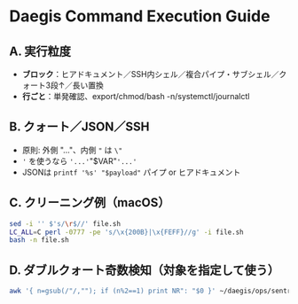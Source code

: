 # Daegis Command Execution Guide

## A. 実行粒度
- **ブロック**：ヒアドキュメント／SSH内シェル／複合パイプ・サブシェル／クォート3段↑／長い置換
- **行ごと**：単発確認、export/chmod/bash -n/systemctl/journalctl

## B. クォート／JSON／SSH
- 原則: 外側 "…"、内側 `"` は `\"`
- `'` を使うなら `'...'`"$VAR"`'...'`
- JSONは `printf '%s' "$payload"` パイプ or ヒアドキュメント

## C. クリーニング例（macOS）
```bash
sed -i '' $'s/\r$//' file.sh
LC_ALL=C perl -0777 -pe 's/\x{200B}|\x{FEFF}//g' -i file.sh
bash -n file.sh
```

## D. ダブルクォート奇数検知（対象を指定して使う）
```bash
awk '{ n=gsub(/"/,""); if (n%2==1) print NR": "$0 }' ~/daegis/ops/sentry/sentry.sh
```
